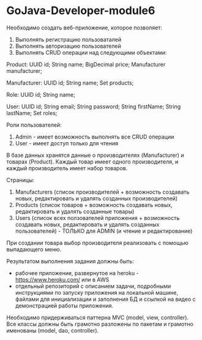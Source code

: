 # GoJava-Developer-module6

Необходимо создать веб-приложение, которое позволяет:
1. Выполнять регистрацию пользоваталей
2. Выполнять авторизацию пользователей
3. Выполнять CRUD операции над следующими объектами:

Product:
UUID id;
String name;
BigDecimal price;
Manufacturer manufacturer;

Manufacturer:
UUID id;
String name;
Set<Product> products;

Role:
UUID id;
String name;

User:
UUID id;
String email;
String password;
String firstName;
String lastName;
Set<Role> roles;
 
Роли пользователей:
1. Admin - имеет возможность выполнять все CRUD операции
2. User - имеет доступ только для чтения
 
В базе данных хранятся данные о производителях (Manufacturer) и товарах (Product).
Каждый товар имеет одного производителя, и каждый производитель имеет набор товаров.
 
Страницы:
1. Manufacturers (список производителей + возможность создавать новых, редактировать и удалять созданных производителей)
2. Products (список товаров + возможность создавать новых, редактировать и удалять созданные товары)
3. Users (список всех ползователей приложения + возможность создавать новых, редактировать и удалять созданных пользователей) - ТОЛЬКО для ADMIN (и чтение и редактирование)

При создании товара выбор производителя реализовать с помощью выпадающего меню.
 
Результатом выполнения задания должны быть:
- рабочее приложение, развернутое на heroku - https://www.heroku.com/ или в AWS
- отдельный репозиторий с описанием задачи,
подробными инструкциями по запуску приложения на локальной машине,
файлами для инициализации и заполнения БД и ссылкой на видео с демонстрацией работы приложения.
 
Необходимо придерживаться паттерна MVC (model, view, controller).
Все классы должны быть грамотно разложены по пакетам и грамотно именованы (model, dao, controller).